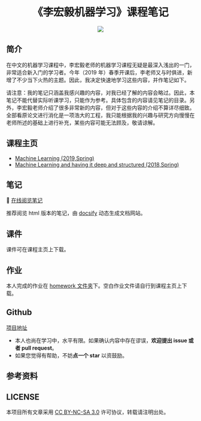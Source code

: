 <h1 align="center">《李宏毅机器学习》课程笔记</h1>

<p align="center"><a href="http://kyonhuang.top"><img src="https://img.shields.io/badge/%E4%BD%9C%E8%80%85-KyonHuang-7AD6FD.svg"></a></p>

## 简介

在中文的机器学习课程中，李宏毅老师的机器学习课程无疑是最深入浅出的一门，非常适合新入门的学习者。今年（2019 年）春季开课后，李老师又与时俱进，新增了不少当下火热的主题。因此，我决定快速地学习这些内容，并作笔记如下。

请注意：我的笔记只涵盖我感兴趣的内容，对我已经了解的内容会略过。因此，本笔记不能代替实际听课学习，只能作为参考。具体包含的内容请见笔记的目录。另外，李宏毅老师介绍了很多非常新的内容，但对于这些内容的介绍不算详尽细致。全部看原论文进行消化是一项浩大的工程，我只能根据我的兴趣与研究方向慢慢在老师所述的基础上进行补充，某些内容可能无法顾及，敬请谅解。

## 课程主页

* [Machine Learning (2019,Spring)](http://speech.ee.ntu.edu.tw/~tlkagk/courses_ML19.html)
* [Machine Learning and having it deep and structured (2018,Spring)](http://speech.ee.ntu.edu.tw/~tlkagk/courses_MLDS18.html)

## 笔记

:memo: [在线阅览笔记](http://kyonhuang.top/Hung-yi-Lee-ML-notes/)

推荐阅览 html 版本的笔记，由 [docsify](https://docsify.js.org/#/zh-cn/) 动态生成文档网站。

## 课件

课件可在课程主页上下载。

## 作业

本人完成的作业在 [homework 文件夹](https://github.com/bighuang624/Hung-yi-Lee-ML-notes/tree/master/homework)下。空白作业文件请自行到课程主页上下载。

## Github

[项目地址](https://github.com/bighuang624/Hung-yi-Lee-ML-notes)

* 本人也尚在学习中，水平有限。如果确认内容中存在谬误，**欢迎提出 issue 或者 pull request**。
* 如果您觉得有帮助，不妨**点一个 star** 以资鼓励。

## 参考资料



## LICENSE

本项目所有文章采用 [CC BY-NC-SA 3.0](https://creativecommons.org/licenses/by-nc-sa/3.0/) 许可协议，转载请注明出处。 